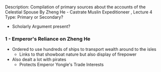 Description: Compilation of primary sources about the accounts of the Celestial Spouse 
By Zheng He - Castrate Muslin Expeditioneer , Lecture 4
Type: Primary or Secondary?
- Scholarly Argument present?
### 1 - Emperor's Reliance on Zheng He
- Ordered to use hundreds of ships to transport wealth around to the isles
	- Links to that showboat nature but also display of firepower
- Also dealt a lot with pirates
	- Protects Emperor Yongle's Trade Interests